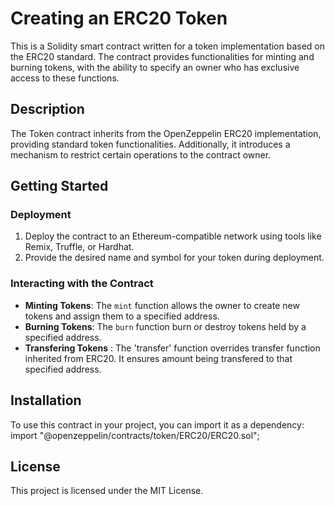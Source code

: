 # Creating an ERC20 Token

This is a Solidity smart contract written for a token implementation based on the ERC20 standard. The contract provides functionalities for minting and burning tokens, with the ability to specify an owner who has exclusive access to these functions.


## Description

The Token contract inherits from the OpenZeppelin ERC20 implementation, providing standard token functionalities. Additionally, it introduces a mechanism to restrict certain operations to the contract owner.

## Getting Started

### Deployment
1. Deploy the contract to an Ethereum-compatible network using tools like Remix, Truffle, or Hardhat.
2. Provide the desired name and symbol for your token during deployment.

### Interacting with the Contract
- **Minting Tokens**: The `mint` function allows the owner to create new tokens and assign them to a specified address.
- **Burning Tokens**: The `burn` function burn or destroy tokens held by a specified address.
- **Transfering Tokens** : The 'transfer' function overrides transfer function inherited from ERC20. It ensures amount being transfered to that specified address.

## Installation
To use this contract in your project, you can import it as a dependency:
import "@openzeppelin/contracts/token/ERC20/ERC20.sol";


## License

This project is licensed under the MIT License.
